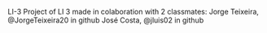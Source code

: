 LI-3
Project of LI 3 made in colaboration with 2 classmates:
Jorge Teixeira, @JorgeTeixeira20 in github
José Costa, @jluis02 in github
